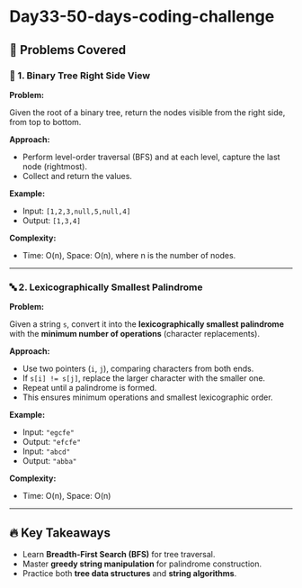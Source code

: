 # Day33-50-days-coding-challenge


## 🚀 Problems Covered

### 🌳 1. Binary Tree Right Side View

**Problem:**  

Given the root of a binary tree, return the nodes visible from the right side, from top to bottom.

**Approach:**  
- Perform level-order traversal (BFS) and at each level, capture the last node (rightmost).
- Collect and return the values.

**Example:**  
- Input: `[1,2,3,null,5,null,4]`  
- Output: `[1,3,4]`

**Complexity:**  
- Time: O(n), Space: O(n), where n is the number of nodes.

---

### 🔤 2. Lexicographically Smallest Palindrome
**Problem:**  

Given a string `s`, convert it into the **lexicographically smallest palindrome** with the **minimum number of operations** (character replacements).

**Approach:**  

- Use two pointers (`i`, `j`), comparing characters from both ends.
- If `s[i] != s[j]`, replace the larger character with the smaller one.
- Repeat until a palindrome is formed.
- This ensures minimum operations and smallest lexicographic order.

**Example:**  

- Input: `"egcfe"`  
- Output: `"efcfe"`  
- Input: `"abcd"`  
- Output: `"abba"`

**Complexity:**  

- Time: O(n), Space: O(n)

---

## 🔥 Key Takeaways
- Learn **Breadth-First Search (BFS)** for tree traversal.
- Master **greedy string manipulation** for palindrome construction.
- Practice both **tree data structures** and **string algorithms**.
